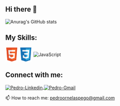 ## Hi there 👋

![Anurag's GitHub stats](https://github-readme-stats.vercel.app/api?username=pedroornelaspego&show_icons=true&theme=dark)


## My Skills:

<img align="center" alt="HTML5" height="45" width="40" src="https://raw.githubusercontent.com/devicons/devicon/master/icons/html5/html5-original.svg"> <img align="center" alt="CSS3" height="45" width="40" src="https://raw.githubusercontent.com/devicons/devicon/master/icons/css3/css3-original.svg"> <img align="center" alt="JavaScript" height="45" width="40" src="https://cdn.jsdelivr.net/gh/devicons/devicon/icons/javascript/javascript-original.svg"> 


## Connect with me:
<a href="https://www.linkedin.com/in/pedro-ornelas-428946204/" target="_blank">
<img align="center" alt="Pedro-Linkedin" height="40" width="40" src="https://image.flaticon.com/icons/png/128/145/145807.png">
</a> 

<!--<a href="https://www.instagram.com/pedro_ornelas13/?hl=pt-br" target="_blank">
<img align="center" alt="Pedro-Instagram" height="40" width="40" src="https://image.flaticon.com/icons/png/128/174/174855.png">
</a> -->

<a href="mailto:pedroornelaspego@gmail.com" target="_blank">
<img align="center" alt="Pedro-Gmail" height="45" width="40" src="https://image.flaticon.com/icons/png/128/732/732200.png">
</a> 

>
 📫 How to reach me: pedroornelaspego@gmail.com

<!--![Snake animation](https://github.com/PedroOrnelasPego/PedroOrnelasPego/blob/output/github-contribution-grid-snake.svg) -->



<!--
**PedroOrnelasPego/PedroOrnelasPego** is a ✨ _special_ ✨ repository because its `README.md` (this file) appears on your GitHub profile.

Here are some ideas to get you started:

- 🔭 I’m currently working on ...
- 🌱 I’m currently learning ...
- 👯 I’m looking to collaborate on ...
- 🤔 I’m looking for help with ...
- 💬 Ask me about ...
- 📫 How to reach me: ... - 📫 How to reach me: pedroornelaspego@gmail.com
- 😄 Pronouns: ...
- ⚡ Fun fact: ...
-->
